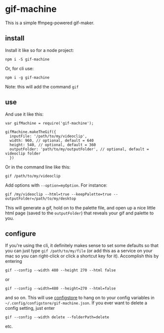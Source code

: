 # gif-machine
This is a simple ffmpeg-powered gif-maker.  

## install
Install it like so for a node project:
```
npm i -S gif-machine
```
Or, for cli use:
```
npm i -g gif-machine
```
Note: this will add the command `gif`
## use
And use it like this:
```
var gifMachine = require('gif-machine');

gifMachine.makeTheGif({
  inputFile: '/path/to/my/videoclip',
  width: 960, // optional, default = 640
  height: 540, // optional, default = 360
  outputFolder: 'path/to/my/outputFolder', // optional, default = videoclip folder
  })
```
Or in the command line like this:
```
gif /path/to/my/videoclip
```
Add options with `--option=myOption`.  For instance:
```
gif /my/videoclip --html=true --keepPalette=true --outputFolder=/path/to/my/desktop
```
This will generate a gif, hold on to the palette file, and open up a nice little html page (saved to the `outputFolder`) that reveals your gif and palette to you.

## configure
If you're using the cli, it definitely makes sense to set some defaults so that you can just type `gif /path/to/my/file` (or add this as a service on your mac so you can right-click or click a shortcut key for it).  Accomplish this by entering
```
gif --config --width 480 --height 270 --html false
```
or
```
gif --config --width=480 --height=270 --html=false
```
and so on.  This will use [configstore](https://www.npmjs.com/package/configstore) to hang on to your config variables in `~/.config/configstore/gif-machine.json`.
If you ever want to delete a config setting, just enter
```
gif --config --width delete --folderPath=delete
```
etc.
